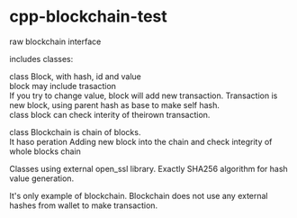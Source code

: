 # cpp-blockchain-test
raw blockchain interface

includes classes:

class Block, with hash, id and value<br>
block may include trasaction<br>
If you try to change value,  block will add new transaction. 
Transaction is new block, using parent hash as base to make self hash. <br>
class block can check interity of theirown transaction.<br>

class Blockchain is chain of blocks.<br>
It haso peration Adding new block into the chain and check integrity of whole blocks chain<br>

Classes using external open_ssl library. Exactly SHA256 algorithm for hash value generation.<br>

It's only example of blockchain. Blockchain does not use any external hashes from wallet to make transaction. <br>

